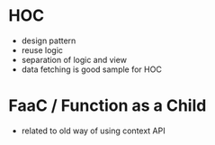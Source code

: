 # HOC

- design pattern
- reuse logic
- separation of logic and view
- data fetching is good sample for HOC

# FaaC / Function as a Child

- related to old way of using context API
